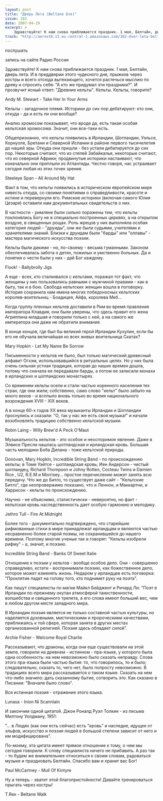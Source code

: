 ```yaml
---
layout: post
title: "Дверь Лета (Beltane Eve)"
issue: 102
date: 2007-04-29
excerpt: >
    Здравствуйте! К нам снова приближается праздник. 1 мая, Белтайн, дверь лета. И в преддверии этого чудесного дня, прыжков через костры и всего отсюда вытекающего, хочется растечься мыслию по древу и спросить себя: "А кто же придумал эти праздники?". И прозвучит ясный ответ: "Древние кельты". Кельты. Кельты, говорите?
track: "http://aerost8.s3.eu-central-1.amazonaws.com/102-dver-leta-beltane-eve.mp3"
---
```


послушать

запись на сайте Радио России

Здравствуйте! К нам снова приближается праздник. 1 мая, Белтайн, дверь лета. И в преддверии этого чудесного дня, прыжков через костры и всего отсюда вытекающего, хочется растечься мыслию по древу и спросить себя: "А кто же придумал эти праздники?". И прозвучит ясный ответ: "Древние кельты". Кельты. Кельты, говорите?

Andy M. Stewart - Take Her In Your Arms

Кельты - загадочное племя. Историки до сих пор дебатируют: кто они, откуда - да и есть ли они вообще?

Анализ хромосом показывает, что вроде да, есть такая особая кельтская хромосома. Значит, они все-таки есть.

Общепризнанно, что кельты появились в Ирландии, Шотландии, Уэльсе, Корнуоле, Бретани и Северной Испании в районе первого тысячелетия до нашей эры. Откуда они пришли - без устали дебатируется до сих пор. Некоторые считают, что из степей Забайкалья, некоторые считают, что из северной Африки; продвинутые историки настаивают, что изначально они приплыли из Атлантиды. Честно говоря, нас устраивает сегодня любая из этих точек зрения.

Steeleye Span - All Around My Hat

Факт в том, что кельты появились в историческом европейском мире нивесть откуда, со своими понятиями о справедливости, красоте и истине и перевернули его. Римские историки (включая самого Юлия Цезаря) оставили нам документальных свидетельств о них.

В частности - римляне были сильно поражены тем, что кельты поклонялись Богу не в специально построенных церквях, а на открытом воздухе, в священных рощах. Роль жрецов у них выполняла особая категория людей - "друиды", они же были судьями, учителями и хранителями знаний. Близки к друидам были "барды" или "оллавы" - мастера магического искусства поэзии.

Кельты были дикими - но, по-своему - весьма гуманными. Законом обеспечивалась забота о детях, пожилых и умственно больных. Да и понятия о чести были у них - дай Бог каждому.

Flook! - Ballybrolly Jigs

А еще - всех, кто сталкивался с кельтами, поражал тот факт, что женщины у них пользовались равными с мужчиной правами - как в быту, так и в бою. Свобода кельтских женщин вошла в поговорку. История сохранила нам имена многих победоносных кельтских королев-воительниц - Боадицея, Айфа, королева Меб...

Когда группу пленных кельтов доставили в Рим во время правления императора Клавдия, они были уверены, что здесь правит его жена Агриппина младшая и говорили только с ней, а на самого же императора они даже не обратили внимания.

В конце концов, где был бы великий герой Ирландии Кухулин, если бы его не обучала величайшая из всех живых воительница Скатах?

Mary Hopkin - Let My Name Be Sorrow

Письменности у кельтов не было, был только магический древесный алфавит Огхэм, использовавшийся в ритуальных целях. Но у них была очень сильная устная традиция, которая до наших времен дошла, потому что сначала ее передавали барды, а потом ее записали монахи в ирландских и шотландских монастырях.

Со временем кельты осели и стали частью коренного населения тех стран, где они жили; собственно, само слово "кельт" было забыто на много веков - и всплыло вновь только во время национального возрождения XVIII - XIX веков.

А в конце 60-х годов XX века музыканты Ирландии и Шотландии проснулись и сказали: "О, так у нас же есть своя музыка!" и начали возобновлять традицию собственно кельтской музыки.

Robin Laing - Willy Brew'd A Peck O'Maut

Музыкальность кельтов - это особое и неоспоримое явление. Даже в Элвисе Пресли нашлась шотландская и ирландская кровь. Большая часть мелодики Боба Дилана - тоже кельтской природы.

Donovan, Mary Hopkin, Incredible String Band - по происхождению кельты; в Томе Уэйтсе - шотландская кровь; Иен Андерсон - чистый шотландец; Richard Thompson и Johny Rotten, Cocteau Twins и Damien Rice , U2, R.E.M и Моrrisey... простое перечисление может занять всю передачу. Что же до Битлз, то существует даже сайт - "Кельтские Битлз", где неопровержимо показано, что и Леннон, и Маккартни, и Харрисон - кельты по происхождению.

Научно - не объяснимо, статистически - невероятно, но факт - кельтская кровь наследственность дает особую гармонию и мелодику.

Jethro Tull - Fire At Midnight

Более того - документально подтверждено, что старейшие рифмованные стихи в мире принадлежат ирландцам и являются частью несравненно более старой поэмы, не сохранившейся до нашего времени. Поэтому многие ученые так и говорят: "Кельты изобрели рифму" - а, значит, и поэзию.

Incredible String Band - Banks Of Sweet Italie

Отношение к поэзии у кельтов - вообще особое дело. Они - совершенно справедливо, кстати - воспринимали поэзию, как божественное дело, которое может изменять жизнь. Недаром у ирландцев есть поговорка: "Проклятие падет на голову того, кто поднимет руку на поэта".

Как пишут специалисты по магии Майкл Бейджент и Ричард Ли: "Поэт в Ирландии по-прежнему окутан атмосферой таинственности, волшебства и священного трепета, а его слова имеют больший вес, чем в любом другом месте западного мира.

В Ирландии поэзия является не только составной частью культуры, но наделяется духовными, мистическими и пророческими качествами, приближаясь к той сфере, которая занята в других местах организованной религией. Поэзия здесь обладает силой".

Archie Fisher - Welcome Royal Charlie

Рассказывают, что драконы, когда они еще существовали на этой земле, говорили на древнем - истинном - пра-языке, у которого была одна особенность: на нем невозможно было сказать неправду. Слова этого пра-языка были частью бытия: то, что говорилось, то и было; следовательно, сказать то, чего нет, было попросту невозможно. В традициях всего мира рассказывается о таком языке. Сказать на нем что-либо значило: дать сказанному бытие, сотворить это. Как сказано в Писании: "Вначале было слово".

Вся истинная поэзия - отражение этого языка.

Lunasa - Inion Ni Scannlain

И закончим одной цитатой. Джон Роналд Руэл Толкин - из письма Милтону Уолдману, 1951:

"... в Людях (как они есть сейчас) есть "кровь" и наследие, идущее от эльфов, искусство и поэзия людей в большой степени зависит от него и им модифицирована".

По-моему, эта цитата имеет прямое отношение к тому, о чем мы сегодня говорили. К слову специалиста ничего не прибавить. А раз так - то будем же внимательнее относиться к своим словам, радоваться музыке и праздновать Белтайн. Спасибо вам и хранит вас Бог!

Paul McCartney - Mull Of Kintyre

Ну а теперь - хватит этой благопристойности! Давайте тренироваться прыгать через костры!

T.Rex - Beltane Walk
